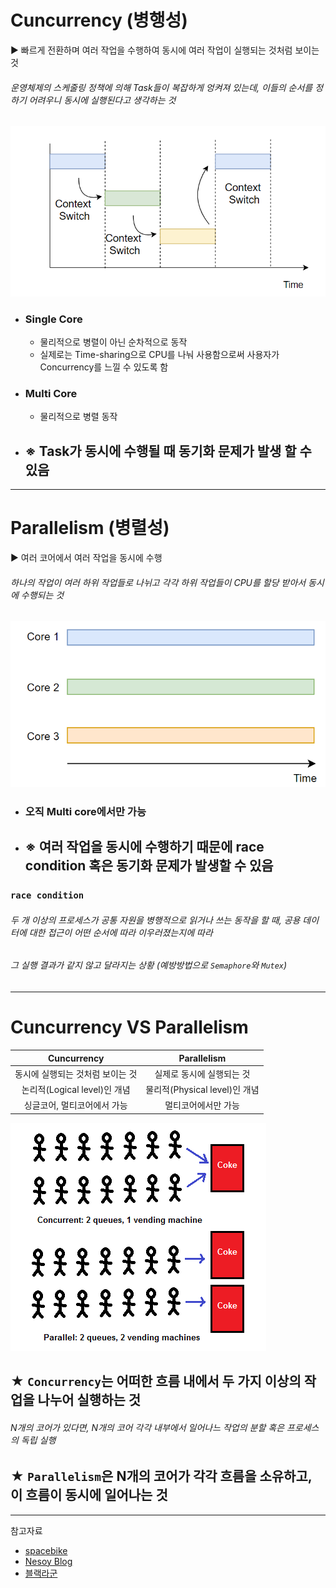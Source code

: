 # Cuncurrency (병행성)
▶ 빠르게 전환하며 여러 작업을 수행하여 동시에 여러 작업이 실행되는 것처럼 보이는 것
###### 운영체제의 스케줄링 정책에 의해 Task들이 복잡하게 엉켜져 있는데, 이들의 순서를 정하기 어려우니 동시에 실행된다고 생각하는 것
![](../CS_IMG/Concurrency.png)
* ### Single Core
  * 물리적으로 병렬이 아닌 순차적으로 동작
  * 실제로는 Time-sharing으로 CPU를 나눠 사용함으로써 사용자가 Concurrency를 느낄 수 있도록 함
* ### Multi Core
  * 물리적으로 병렬 동작
* ## ※ Task가 동시에 수행될 때 동기화 문제가 발생 할 수 있음


<hr/>

# Parallelism (병렬성)
▶ 여러 코어에서 여러 작업을 동시에 수행
###### 하나의 작업이 여러 하위 작업들로 나뉘고 각각 하위 작업들이 CPU를 할당 받아서 동시에 수행되는 것
![](../CS_IMG/Parallelism.png)
* ### 오직 Multi core에서만 가능
* ## ※ 여러 작업을 동시에 수행하기 때문에 race condition 혹은 동기화 문제가 발생할 수 있음
### `race condition`
###### 두 개 이상의 프로세스가 공통 자원을 병행적으로 읽거나 쓰는 동작을 할 때, 공용 데이터에 대한 접근이 어떤 순서에 따라 이우러졌는지에 따라
###### 그 실행 결과가 같지 않고 달라지는 상황  (예방방법으로 `Semaphore`와 `Mutex`)

<hr/>

# Cuncurrency VS Parallelism
|      Cuncurrency       |       Parallelism       |
|:----------------------:|:-----------------------:|
|   동시에 실행되는 것처럼 보이는 것   |     실제로 동시에 실행되는 것      |
| 논리적(Logical level)인 개념 | 물리적(Physical level)인 개념 |
|    싱글코어, 멀티코어에서 가능     |       멀티코어에서만 가능        |

![](../CS_IMG/Concurrency_VS_Parallelism.png)

## ★ `Concurrency`는 어떠한 흐름 내에서 두 가지 이상의 작업을 나누어 실행하는 것
###### N개의 코어가 있다면, N개의 코어 각각 내부에서 일어나느 작업의 분할 혹은 프로세스의 독립 실행
## ★ `Parallelism`은 N개의 코어가 각각 흐름을 소유하고, 이 흐름이 동시에 일어나는 것

<hr/>

참고자료
* [spacebike](https://spacebike.tistory.com/22)
* [Nesoy Blog](https://nesoy.github.io/articles/2018-09/OS-Concurrency-Parallelism)
* [블랙라군](https://m.blog.naver.com/PostView.naver?isHttpsRedirect=true&blogId=fkrns1744&logNo=221755781443)